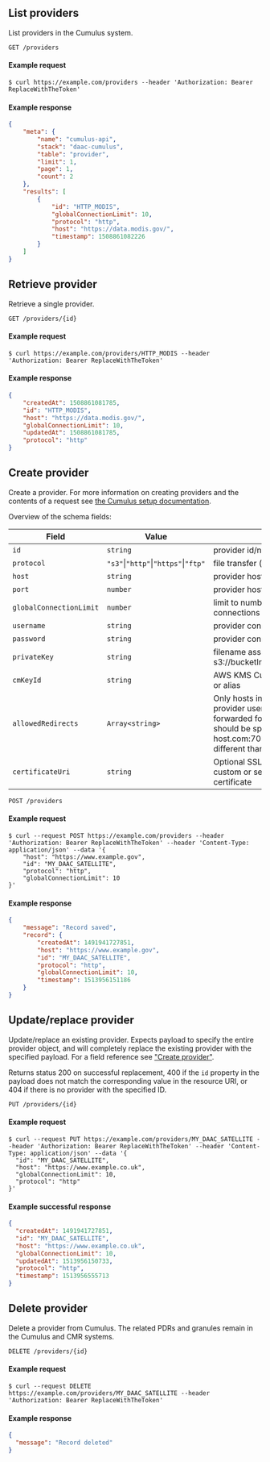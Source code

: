 ## List providers

List providers in the Cumulus system.

```endpoint
GET /providers
```

#### Example request

```curl
$ curl https://example.com/providers --header 'Authorization: Bearer ReplaceWithTheToken'
```

#### Example response

```json
{
    "meta": {
        "name": "cumulus-api",
        "stack": "daac-cumulus",
        "table": "provider",
        "limit": 1,
        "page": 1,
        "count": 2
    },
    "results": [
        {
            "id": "HTTP_MODIS",
            "globalConnectionLimit": 10,
            "protocol": "http",
            "host": "https://data.modis.gov/",
            "timestamp": 1508861082226
        }
    ]
}
```

## Retrieve provider

Retrieve a single provider.

```endpoint
GET /providers/{id}
```

#### Example request

```curl
$ curl https://example.com/providers/HTTP_MODIS --header 'Authorization: Bearer ReplaceWithTheToken'
```

#### Example response

```json
{
    "createdAt": 1508861081785,
    "id": "HTTP_MODIS",
    "host": "https://data.modis.gov/",
    "globalConnectionLimit": 10,
    "updatedAt": 1508861081785,
    "protocol": "http"
}
```

## Create provider

Create a provider. For more information on creating providers and the contents of a request see [the Cumulus setup documentation](https://nasa.github.io/cumulus/docs/data-cookbooks/setup#providers).

Overview of the schema fields:

| Field | Value | Description |
| --- | --- | --- |
| `id` | `string` | provider id/name |
| `protocol` | `"s3"`&vert;`"http"`&vert;`"https"`&vert;`"ftp"` | file transfer (sync) protocol |
| `host` | `string` | provider host endpoint |
| `port` | `number` | provider host port |
| `globalConnectionLimit` | `number` | limit to number of concurrent connections |
| `username` | `string` | provider connection username |
| `password` | `string` | provider connection password |
| `privateKey` | `string` | filename assumed to be in s3://bucketInternal/stackName/crypto |
| `cmKeyId` | `string` | AWS KMS Customer Master Key arn or alias |
| `allowedRedirects` | `Array<string>` | Only hosts in this list will have the provider username/password forwarded for authentication. Entries should be specified as host.com or host.com:7000 if redirect port is different than the provider port. |
| `certificateUri` | `string` | Optional SSL Certificate S3 URI for custom or self-signed SSL (TLS) certificate |

```endpoint
POST /providers
```

#### Example request

```curl
$ curl --request POST https://example.com/providers --header 'Authorization: Bearer ReplaceWithTheToken' --header 'Content-Type: application/json' --data '{
    "host": "https://www.example.gov",
    "id": "MY_DAAC_SATELLITE",
    "protocol": "http",
    "globalConnectionLimit": 10
}'
```

#### Example response

```json
{
    "message": "Record saved",
    "record": {
        "createdAt": 1491941727851,
        "host": "https://www.example.gov",
        "id": "MY_DAAC_SATELLITE",
        "protocol": "http",
        "globalConnectionLimit": 10,
        "timestamp": 1513956151186
    }
}
```

## Update/replace provider

Update/replace an existing provider. Expects payload to specify the entire
provider object, and will completely replace the existing provider with the
specified payload. For a field reference see
["Create provider"](#create-provider).

Returns status 200 on successful replacement, 400 if the `id` property in the
payload does not match the corresponding value in the resource URI, or 404 if
there is no provider with the specified ID.

```endpoint
PUT /providers/{id}
```

#### Example request

```curl
$ curl --request PUT https://example.com/providers/MY_DAAC_SATELLITE --header 'Authorization: Bearer ReplaceWithTheToken' --header 'Content-Type: application/json' --data '{
  "id": "MY_DAAC_SATELLITE",
  "host": "https://www.example.co.uk",
  "globalConnectionLimit": 10,
  "protocol": "http"
}'
```

#### Example successful response

```json
{
  "createdAt": 1491941727851,
  "id": "MY_DAAC_SATELLITE",
  "host": "https://www.example.co.uk",
  "globalConnectionLimit": 10,
  "updatedAt": 1513956150733,
  "protocol": "http",
  "timestamp": 1513956555713
}
```

## Delete provider

Delete a provider from Cumulus. The related PDRs and granules remain in the Cumulus and CMR systems.

```endpoint
DELETE /providers/{id}
```

#### Example request

```curl
$ curl --request DELETE https://example.com/providers/MY_DAAC_SATELLITE --header 'Authorization: Bearer ReplaceWithTheToken'

```

#### Example response

```json
{
  "message": "Record deleted"
}
```
